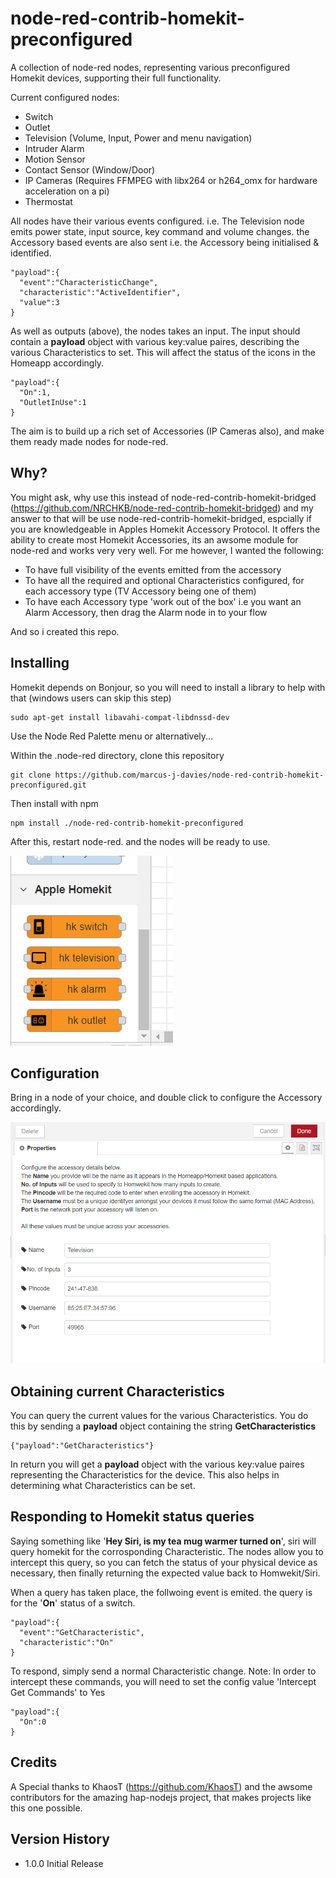 # node-red-contrib-homekit-preconfigured
A collection of node-red nodes, representing various preconfigured Homekit devices, supporting their full functionality.

Current configured nodes:
  - Switch
  - Outlet
  - Television (Volume, Input, Power and menu navigation)
  - Intruder Alarm
  - Motion Sensor
  - Contact Sensor (Window/Door)
  - IP Cameras (Requires FFMPEG with libx264 or h264_omx for hardware acceleration on a pi)
  - Thermostat

All nodes have their various events configured. i.e. The Television node emits power state, input source, key command and volume changes.
the Accessory based events are also sent i.e. the Accessory being initialised & identified.

    "payload":{
      "event":"CharacteristicChange",
      "characteristic":"ActiveIdentifier",
      "value":3
    }

As well as outputs (above), the nodes takes an input. The input should contain a **payload** object with various key:value paires, describing the various Characteristics to set. This will affect the status of the icons in the Homeapp accordingly.

    "payload":{
      "On":1,
      "OutletInUse":1
    }

The aim is to build up a rich set of Accessories (IP Cameras also), and make them ready made nodes for node-red.

## Why?
You might ask, why use this instead of node-red-contrib-homekit-bridged (https://github.com/NRCHKB/node-red-contrib-homekit-bridged) and my answer to that will be use node-red-contrib-homekit-bridged, espcially if you are knowledgeable in Apples Homekit Accessory Protocol. It offers the ability to create most Homekit Accessories, its an awsome module for node-red and works very very well. For me however, I wanted the following:
  - To have full visibility of the events emitted from the accessory
  - To have all the required and optional Characteristics configured, for each accessory type (TV Accessory being one of them)
  - To have each Accessory type 'work out of the box' i.e you want an Alarm Accessory, then drag the Alarm node in to your flow
  
And so i created this repo.

## Installing
Homekit depends on Bonjour, so you will need to install a library to help with that (windows users can skip this step)

    sudo apt-get install libavahi-compat-libdnssd-dev
    
Use the Node Red Palette menu or alternatively...

Within the .node-red directory, clone this repository

    git clone https://github.com/marcus-j-davies/node-red-contrib-homekit-preconfigured.git

Then install with npm

    npm install ./node-red-contrib-homekit-preconfigured
    
After this, restart node-red. and the nodes will be ready to use.

![Nodes](https://github.com/marcus-j-davies/node-red-contrib-homekit-preconfigured/blob/master/Nodes.PNG?raw=true)

## Configuration
Bring in a node of your choice, and double click to configure the Accessory accordingly.

![Confgure](https://github.com/marcus-j-davies/node-red-contrib-homekit-preconfigured/blob/master/Configure.PNG?raw=true)

## Obtaining current Characteristics
You can query the current values for the various Characteristics.
You do this by sending a **payload** object containing the string **GetCharacteristics**
  
    {"payload":"GetCharacteristics"}

In return you will get a **payload** object with the various key:value paires representing the  Characteristics for the device.
This also helps in determining what Characteristics can be set.

## Responding to Homekit status queries
Saying something like '**Hey Siri, is my tea mug warmer turned on**', siri will query homekit for the corrosponding Characteristic.
The nodes allow you to intercept this query, so you can fetch the status of your physical device as necessary, then finally returning the expected value back to Homwekit/Siri.

When  a query has taken place, the follwoing event is emited.
the query is for the '**On**' status of a switch.


    "payload":{
      "event":"GetCharacteristic",
      "characteristic":"On"
    }

To respond, simply send a normal Characteristic change.
Note: In order to intercept these commands, you will need to set the config value 'Intercept Get Commands' to Yes

    "payload":{
      "On":0
    }

## Credits
A Special thanks to KhaosT (https://github.com/KhaosT) and the awsome contributors for the amazing hap-nodejs project, that makes projects like this one possible.

## Version History
  - 1.0.0
    Initial Release
